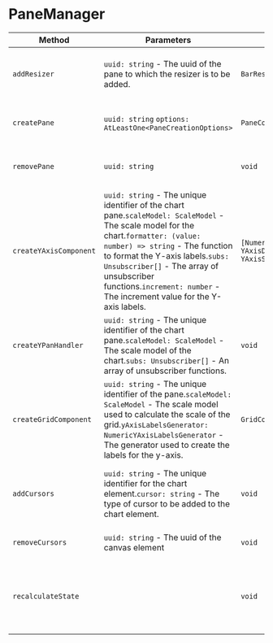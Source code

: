 # PaneManager


|Method|Parameters|Returns|Description|
|---|---|---|---|
|`addResizer`|`uuid: string` - The uuid of the pane to which the resizer is to be added.|`BarResizerComponent`|Adds a resizer to the canvas bounds container for the given uuid.|
|`createPane`|`uuid: string` `options: AtLeastOne<PaneCreationOptions>` |`PaneComponent`|Creates sub-plot on the chart with y-axis|
|`removePane`|`uuid: string` |`void`|Removes pane from the chart and all related components|
|`createYAxisComponent`|`uuid: string` - The unique identifier of the chart pane.`scaleModel: ScaleModel` - The scale model for the chart.`formatter: (value: number) => string` - The function to format the Y-axis labels.`subs: Unsubscriber[]` - The array of unsubscriber functions.`increment: number` - The increment value for the Y-axis labels.|`[NumericYAxisLabelsGenerator, YAxisDrawer, YAxisScaleHandler]`|Creates a Y-axis component for the chart.|
|`createYPanHandler`|`uuid: string` - The unique identifier of the chart pane.`scaleModel: ScaleModel` - The scale model of the chart.`subs: Unsubscriber[]` - An array of unsubscriber functions.|`void`|Creates a handler for Y-axis panning of the chart.|
|`createGridComponent`|`uuid: string` - The unique identifier of the pane.`scaleModel: ScaleModel` - The scale model used to calculate the scale of the grid.`yAxisLabelsGenerator: NumericYAxisLabelsGenerator` - The generator used to create the labels for the y-axis.|`GridComponent`|Creates a new GridComponent instance with the provided parameters.|
|`addCursors`|`uuid: string` - The unique identifier for the chart element.`cursor: string` - The type of cursor to be added to the chart element.|`void`|Adds cursors to the chart elements based on the provided uuid and cursor type.|
|`removeCursors`|`uuid: string` - The uuid of the canvas element|`void`|Removes cursors for a given uuid|
|`recalculateState`||`void`|Recalculates the zoom Y of all pane components and fires a draw event on the event bus.|
